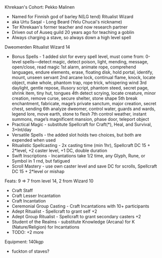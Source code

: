Khrekaan's Cohort: Pekko Malinen
- Named for Finnish god of barley
N(LG tend) Ritualist Wizard
- aka Urtu Saqal - Long Beard (Yelu Chucai's nickname)
- Ter Khrekaan's former teacher and now research partner
- Driven out of Auseq guild 20 years ago for teaching a goblin
- Always charging a stave, so always down a high level spell

Dweomerden Ritualist Wizard 14
- Bonus Spells - 1 added slot for every spell level, must come from:
  0-level spells—detect magic, detect poison, light, mending, message, open/close, read magic
  1st   alarm, animate rope, comprehend languages, endure elements, erase, floating disk, hold portal, identify, mount, unseen servant
  2nd   arcane lock, continual flame, knock, locate object, make whole, phantom trap, rope trick, whispering wind
  3rd   daylight, gentle repose, illusory script, phantom steed, secret page, shrink item, tiny hut, tongues
  4th   detect scrying, locate creature, minor creation, remove curse, secure shelter, stone shape
  5th   break enchantment, fabricate, mage’s private sanctum, major creation, secret chest, sending
  6th   analyze dweomer, control water, guards and wards, legend lore, move earth, stone to flesh
  7th   control weather, instant summons, mage’s magnificent mansion, phase door, teleport object
- Practical Magic - substitute Spellcraft for Craft(*), Heal, and Survival, 3+Int/day
- Versatile Spells - the added slot holds two choices, but both are expended when used
- Ritualistic Spellcasting - 2x casting time (min 1hr), Spellcraft DC 15 + 2*level, +2 caster level, +1 DC, double duration
- Swift Inscriptions - Incantations take 1/2 time, any Glyph, Rune, or Symbol in 1 rnd, but fatigued
- Scroll Mastery - use own caster level and save DC for scrolls, Spellcraft DC 15 + 2*level or mishap

Feats: 9 => 7 from level 14, 2 from Wizard 10
- Craft Staff
- Craft Lesser Incantation
- Craft Incantation
- Ceremonial Group Casting - Craft Incantations with 10+ participants
- Adept Ritualist - Spellcraft to grant self +2
- Adept Group Ritualist - Spellcraft to grant secondary casters +2
- Student of the Realms - substitute Knowledge (Arcana) for K (Nature/Religion) for Incantations
- TODO: +2 more

Equipment: 140kgp
- fuckton of staves?
